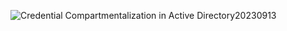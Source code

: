 ![Credential Compartmentalization in Active Directory20230913](https://github.com/ButchBytes-sec/ButchBytes-sec/assets/78964580/ee50ac92-86c4-463f-bff2-a1fa1c6a1eab)
